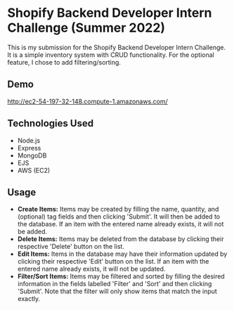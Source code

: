 # Shopify Backend Developer Intern Challenge (Summer 2022)

This is my submission for the Shopify Backend Developer Intern Challenge. It is a simple inventory system with CRUD functionality. For the optional feature, I chose to add filtering/sorting. 

## Demo

<http://ec2-54-197-32-148.compute-1.amazonaws.com/>

## Technologies Used

- Node.js
- Express
- MongoDB
- EJS
- AWS (EC2)

## Usage

- **Create Items:** Items may be created by filling the name, quantity, and (optional) tag fields and then clicking 'Submit'. It will then be added to the database. If an item with the entered name already exists, it will not be added.
- **Delete Items:** Items may be deleted from the database by clicking their respective 'Delete' button on the list.
- **Edit Items:** Items in the database may have their information updated by clicking their respective 'Edit' button on the list. If an item with the entered name already exists, it will not be updated.
- **Filter/Sort Items:** Items may be filtered and sorted by filling the desired information in the fields labelled 'Filter' and 'Sort' and then clicking 'Submit'. Note that the filter will only show items that match the input exactly.
